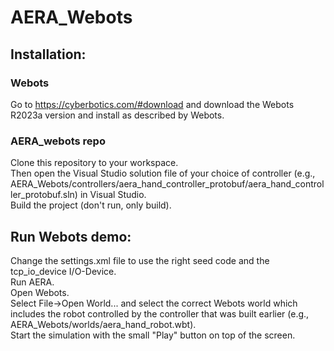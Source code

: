 # AERA_Webots

## Installation:
### Webots
Go to https://cyberbotics.com/#download and download the Webots R2023a version and install as described by Webots.

### AERA_webots repo
Clone this repository to your workspace.  
Then open the Visual Studio solution file of your choice of controller (e.g., AERA_Webots/controllers/aera_hand_controller_protobuf/aera_hand_controller_protobuf.sln) in Visual Studio.  
Build the project (don't run, only build).  

## Run Webots demo:
Change the settings.xml file to use the right seed code and the tcp_io_device I/O-Device.  
Run AERA.  
Open Webots.  
Select File->Open World... and select the correct Webots world which includes the robot controlled by the controller that was built earlier (e.g., AERA_Webots/worlds/aera_hand_robot.wbt).  
Start the simulation with the small "Play" button on top of the screen.  
